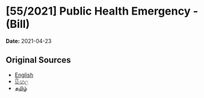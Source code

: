 # [55/2021] Public Health Emergency - (Bill)

**Date:** 2021-04-23

## Original Sources

- [English](https://documents.gov.lk/view/bills/2021/4/55-2021_E.pdf)
- [සිංහල](https://documents.gov.lk/view/bills/2021/4/55-2021_S.pdf)
- [தமிழ்](https://documents.gov.lk/view/bills/2021/4/55-2021_T.pdf)
